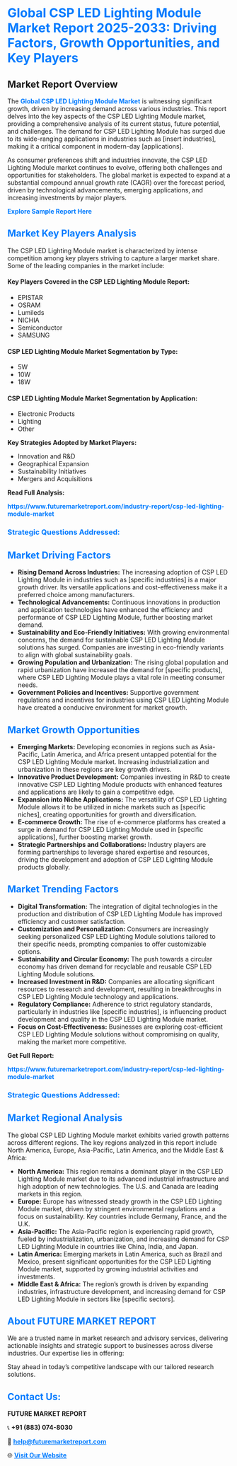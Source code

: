 <h1 style="color: #007BFF;">Global CSP LED Lighting Module Market Report 2025-2033: Driving Factors, Growth Opportunities, and Key Players</h1>

<section id="overview">
<h2>Market Report Overview</h2>
<p>The <a href="https://www.futuremarketreport.com/industry-report/csp-led-lighting-module-market" style="color: #007BFF; text-decoration: none;"><strong>Global CSP LED Lighting Module Market</strong></a> is witnessing significant growth, driven by increasing demand across various industries. This report delves into the key aspects of the CSP LED Lighting Module market, providing a comprehensive analysis of its current status, future potential, and challenges. The demand for CSP LED Lighting Module has surged due to its wide-ranging applications in industries such as [insert industries], making it a critical component in modern-day [applications].</p>
<p>As consumer preferences shift and industries innovate, the CSP LED Lighting Module market continues to evolve, offering both challenges and opportunities for stakeholders. The global market is expected to expand at a substantial compound annual growth rate (CAGR) over the forecast period, driven by technological advancements, emerging applications, and increasing investments by major players.</p>
</section>

<section id="overview">
<p><a href="https://www.futuremarketreport.com/request-sample/reportId=76157" style="color: #007BFF; text-decoration: none;"><strong>Explore Sample Report Here</strong></a></p>
</section>

<section id="key-players">
<h2 style="color: #007BFF;">Market Key Players Analysis</h2>
<p>The CSP LED Lighting Module market is characterized by intense competition among key players striving to capture a larger market share. Some of the leading companies in the market include:</p>
<h4>Key Players Covered in the CSP LED Lighting Module Report:</h4>
<ul><li>EPISTAR</li><li>OSRAM</li><li>Lumileds</li><li>NICHIA</li><li>Semiconductor</li><li>SAMSUNG</li></ul>
<h4>CSP LED Lighting Module Market Segmentation by Type:</h4>
<ul><li>5W</li><li>10W</li><li>18W</li></ul>

<h4>CSP LED Lighting Module Market Segmentation by Application:</h4>
<ul><li>Electronic Products</li><li>Lighting</li><li>Other</li></ul>
<p><strong>Key Strategies Adopted by Market Players:</strong></p>
<ul>
<li>Innovation and R&D</li>
<li>Geographical Expansion</li>
<li>Sustainability Initiatives</li>
<li>Mergers and Acquisitions</li>
</ul>
</section>

<section>
<p><strong>Read Full Analysis: </strong></p><a href="https://www.futuremarketreport.com/industry-report/csp-led-lighting-module-market" style="color: #007BFF; text-decoration: none;"><strong>https://www.futuremarketreport.com/industry-report/csp-led-lighting-module-market</strong></a>
<h3 style="color: #007BFF;">Strategic Questions Addressed:</h3>
</section>

<section id="driving-factors">
<h2 style="color: #007BFF;">Market Driving Factors</h2>
<ul>
<li><strong>Rising Demand Across Industries:</strong> The increasing adoption of CSP LED Lighting Module in industries such as [specific industries] is a major growth driver. Its versatile applications and cost-effectiveness make it a preferred choice among manufacturers.</li>
<li><strong>Technological Advancements:</strong> Continuous innovations in production and application technologies have enhanced the efficiency and performance of CSP LED Lighting Module, further boosting market demand.</li>
<li><strong>Sustainability and Eco-Friendly Initiatives:</strong> With growing environmental concerns, the demand for sustainable CSP LED Lighting Module solutions has surged. Companies are investing in eco-friendly variants to align with global sustainability goals.</li>
<li><strong>Growing Population and Urbanization:</strong> The rising global population and rapid urbanization have increased the demand for [specific products], where CSP LED Lighting Module plays a vital role in meeting consumer needs.</li>
<li><strong>Government Policies and Incentives:</strong> Supportive government regulations and incentives for industries using CSP LED Lighting Module have created a conducive environment for market growth.</li>
</ul>
</section>

<section id="growth-opportunities">
<h2 style="color: #007BFF;">Market Growth Opportunities</h2>
<ul>
<li><strong>Emerging Markets:</strong> Developing economies in regions such as Asia-Pacific, Latin America, and Africa present untapped potential for the CSP LED Lighting Module market. Increasing industrialization and urbanization in these regions are key growth drivers.</li>
<li><strong>Innovative Product Development:</strong> Companies investing in R&D to create innovative CSP LED Lighting Module products with enhanced features and applications are likely to gain a competitive edge.</li>
<li><strong>Expansion into Niche Applications:</strong> The versatility of CSP LED Lighting Module allows it to be utilized in niche markets such as [specific niches], creating opportunities for growth and diversification.</li>
<li><strong>E-commerce Growth:</strong> The rise of e-commerce platforms has created a surge in demand for CSP LED Lighting Module used in [specific applications], further boosting market growth.</li>
<li><strong>Strategic Partnerships and Collaborations:</strong> Industry players are forming partnerships to leverage shared expertise and resources, driving the development and adoption of CSP LED Lighting Module products globally.</li>
</ul>
</section>

<section id="trending-factors">
<h2 style="color: #007BFF;">Market Trending Factors</h2>
<ul>
<li><strong>Digital Transformation:</strong> The integration of digital technologies in the production and distribution of CSP LED Lighting Module has improved efficiency and customer satisfaction.</li>
<li><strong>Customization and Personalization:</strong> Consumers are increasingly seeking personalized CSP LED Lighting Module solutions tailored to their specific needs, prompting companies to offer customizable options.</li>
<li><strong>Sustainability and Circular Economy:</strong> The push towards a circular economy has driven demand for recyclable and reusable CSP LED Lighting Module solutions.</li>
<li><strong>Increased Investment in R&D:</strong> Companies are allocating significant resources to research and development, resulting in breakthroughs in CSP LED Lighting Module technology and applications.</li>
<li><strong>Regulatory Compliance:</strong> Adherence to strict regulatory standards, particularly in industries like [specific industries], is influencing product development and quality in the CSP LED Lighting Module market.</li>
<li><strong>Focus on Cost-Effectiveness:</strong> Businesses are exploring cost-efficient CSP LED Lighting Module solutions without compromising on quality, making the market more competitive.</li>
</ul>
</section>

<section>
<p><strong>Get Full Report: </strong></p><a href="https://www.futuremarketreport.com/industry-report/csp-led-lighting-module-market" style="color: #007BFF; text-decoration: none;"><strong>https://www.futuremarketreport.com/industry-report/csp-led-lighting-module-market</strong></a>
<h3 style="color: #007BFF;">Strategic Questions Addressed:</h3>
</section>


<section id="regional-analysis">
<h2 style="color: #007BFF;">Market Regional Analysis</h2>
<p>The global CSP LED Lighting Module market exhibits varied growth patterns across different regions. The key regions analyzed in this report include North America, Europe, Asia-Pacific, Latin America, and the Middle East & Africa:</p>
<ul>
<li><strong>North America:</strong> This region remains a dominant player in the CSP LED Lighting Module market due to its advanced industrial infrastructure and high adoption of new technologies. The U.S. and Canada are leading markets in this region.</li>
<li><strong>Europe:</strong> Europe has witnessed steady growth in the CSP LED Lighting Module market, driven by stringent environmental regulations and a focus on sustainability. Key countries include Germany, France, and the U.K.</li>
<li><strong>Asia-Pacific:</strong> The Asia-Pacific region is experiencing rapid growth, fueled by industrialization, urbanization, and increasing demand for CSP LED Lighting Module in countries like China, India, and Japan.</li>
<li><strong>Latin America:</strong> Emerging markets in Latin America, such as Brazil and Mexico, present significant opportunities for the CSP LED Lighting Module market, supported by growing industrial activities and investments.</li>
<li><strong>Middle East & Africa:</strong> The region’s growth is driven by expanding industries, infrastructure development, and increasing demand for CSP LED Lighting Module in sectors like [specific sectors].</li>
</ul>
</section>

<footer>
<h2 style="color: #007BFF;">About FUTURE MARKET REPORT</h2>
<p>We are a trusted name in market research and advisory services, delivering actionable insights and strategic support to businesses across diverse industries. Our expertise lies in offering:</p>

<p>Stay ahead in today’s competitive landscape with our tailored research solutions.</p>

<h2 style="color: #007BFF;">Contact Us:</h2>
<p><strong>FUTURE MARKET REPORT</strong></p>
<p>📞 <strong>+91 (883) 074-8030</strong></p>
<p>📧 <strong><a href="mailto:help@futuremarketreport.com" style="color: #007BFF;">help@futuremarketreport.com</a></strong></p>
<p>🌐 <strong><a href="https://www.futuremarketreport.com/" style="color: #007BFF;">Visit Our Website</a></strong></p>
</footer>